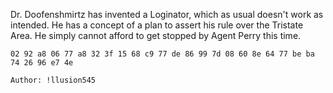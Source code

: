 Dr. Doofenshmirtz has invented a Loginator, which as usual doesn't work as intended. He has a concept of a plan to assert his rule over the Tristate Area. He simply cannot afford to get stopped by Agent Perry this time.

    02 92 a8 06 77 a8 32 3f 15 68 c9 77 de 86 99 7d 08 60 8e 64 77 be ba 74 26 96 e7 4e

    Author: !llusion545
